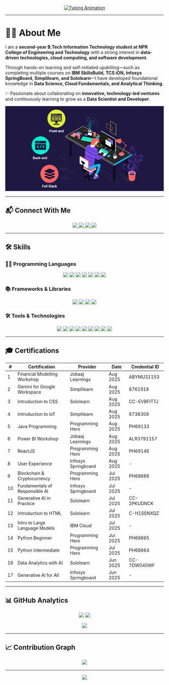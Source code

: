 <!-- Typing SVG Animated Header -->
<p align="center">
  <a href="https://git.io/typing-svg">
    <img src="https://readme-typing-svg.demolab.com?font=Fira+Code&size=26&duration=3000&pause=1000&color=00C4FF&center=true&vCenter=true&width=800&lines=Aspiring+Data+Scientist;Frontend+Developer;Student+Ambassador" alt="Typing Animation" />
  </a>
</p>

---

# 👨‍🎓 About Me  

I am a **second-year B.Tech Information Technology student at NPR College of Engineering and Technology** with a strong interest in **data-driven technologies, cloud computing, and software development**.  

Through hands-on learning and self-initiated upskilling—such as completing multiple courses on **IBM SkillsBuild, TCS iON, Infosys SpringBoard, Simplilearn, and Sololearn**—I have developed foundational knowledge in **Data Science, Cloud Fundamentals, and Analytical Thinking**.  

✨ Passionate about collaborating on **innovative, technology-led ventures** and continuously learning to grow as a **Data Scientist and Developer**.  

<p align="center">
  <img src="https://raw.githubusercontent.com/R041T/R041T/main/fullstack.gif" width="600px" />
</p>

---

## 📬 Connect With Me  

<p align="center">
  <a href="mailto:aravindan.yourmail@gmail.com">
    <img src="https://img.shields.io/badge/Gmail-D14836?style=for-the-badge&logo=gmail&logoColor=white" />
  </a>
  <a href="https://www.linkedin.com/in/aravindan-singaram-03366b371">
    <img src="https://img.shields.io/badge/LinkedIn-0077B5?style=for-the-badge&logo=linkedin&logoColor=white" />
  </a>
  <a href="https://singaram-profile.lovable.app/">
    <img src="https://img.shields.io/badge/Portfolio-000000?style=for-the-badge&logo=vercel&logoColor=white" />
  </a>
  <a href="https://github.com/Aravindan-001">
    <img src="https://img.shields.io/badge/GitHub-181717?style=for-the-badge&logo=github&logoColor=white" />
  </a>
</p>

---

## 🛠 Skills  

### 👨‍💻 Programming Languages  
<p align="center">
  <img src="https://img.shields.io/badge/Python-3776AB?style=for-the-badge&logo=python&logoColor=white" />
  <img src="https://img.shields.io/badge/C-00599C?style=for-the-badge&logo=c&logoColor=white" />
  <img src="https://img.shields.io/badge/HTML5-E34F26?style=for-the-badge&logo=html5&logoColor=white" />
  <img src="https://img.shields.io/badge/CSS3-1572B6?style=for-the-badge&logo=css3&logoColor=white" />
  <img src="https://img.shields.io/badge/Java-007396?style=for-the-badge&logo=java&logoColor=white" />
  <img src="https://img.shields.io/badge/MySQL-4479A1?style=for-the-badge&logo=mysql&logoColor=white" />
  <img src="https://img.shields.io/badge/JavaScript-F7DF1E?style=for-the-badge&logo=javascript&logoColor=black" />
</p>

### 📚 Frameworks & Libraries  
<p align="center">
  <img src="https://img.shields.io/badge/React-61DAFB?style=for-the-badge&logo=react&logoColor=black" />
  <img src="https://img.shields.io/badge/Pandas-150458?style=for-the-badge&logo=pandas&logoColor=white" />
  <img src="https://img.shields.io/badge/Numpy-013243?style=for-the-badge&logo=numpy&logoColor=white" />
  <img src="https://img.shields.io/badge/Matplotlib-000000?style=for-the-badge&logo=plotly&logoColor=white" />
</p>

### 🛠 Tools & Technologies  
<p align="center">
  <img src="https://img.shields.io/badge/Git-F05032?style=for-the-badge&logo=git&logoColor=white" />
  <img src="https://img.shields.io/badge/GitHub-181717?style=for-the-badge&logo=github&logoColor=white" />
  <img src="https://img.shields.io/badge/VS%20Code-007ACC?style=for-the-badge&logo=visual-studio-code&logoColor=white" />
  <img src="https://img.shields.io/badge/Vercel-000000?style=for-the-badge&logo=vercel&logoColor=white" />
  <img src="https://img.shields.io/badge/Power%20BI-F2C811?style=for-the-badge&logo=power-bi&logoColor=black" />
  <img src="https://img.shields.io/badge/Tableau-E97627?style=for-the-badge&logo=tableau&logoColor=white" />
  <img src="https://img.shields.io/badge/Julias-9558B2?style=for-the-badge&logo=julia&logoColor=white" />
  <img src="https://img.shields.io/badge/Notion-000000?style=for-the-badge&logo=notion&logoColor=white" />
  <img src="https://img.shields.io/badge/Gemini-4285F4?style=for-the-badge&logo=google&logoColor=white" />
</p>

---

## 🎓 Certifications  

| # | Certification | Provider | Date | Credential ID |
|---|---------------|----------|------|---------------|
| 1 | Financial Modelling Workshop | Jobaaj Learnings | Aug 2025 | ABYMU31153 |
| 2 | Gemini for Google Workspace | Simplilearn | Aug 2025 | 8761918 |
| 3 | Introduction to CSS | Sololearn | Aug 2025 | CC-EVBFITTJ |
| 4 | Introduction to IoT | Simplilearn | Aug 2025 | 8738309 |
| 5 | Java Programming | Programming Hero | Aug 2025 | PH69133 |
| 6 | Power BI Workshop | Jobaaj Learnings | Aug 2025 | ALR3791157 |
| 7 | ReactJS | Programming Hero | Aug 2025 | PH69146 |
| 8 | User Experience | Infosys Springboard | Aug 2025 | - |
| 9 | Blockchain & Cryptocurrency | Programming Hero | Jul 2025 | PH68666 |
| 10 | Fundamentals of Responsible AI | Infosys Springboard | Jul 2025 | - |
| 11 | Generative AI in Practice | Sololearn | Jul 2025 | CC-2PKUDNCK |
| 12 | Introduction to HTML | Sololearn | Jul 2025 | C-H1SSNXQZ |
| 13 | Intro to Large Language Models | IBM Cloud | Jul 2025 | - |
| 14 | Python Beginner | Programming Hero | Jul 2025 | PH68665 |
| 15 | Python Intermediate | Programming Hero | Jul 2025 | PH68664 |
| 16 | Data Analytics with AI | Sololearn | Jun 2025 | CC-7DW040WF |
| 17 | Generative AI for All | Infosys Springboard | Jun 2025 | - |

---

## 📊 GitHub Analytics  

<p align="center">
  <img src="https://github-readme-stats.vercel.app/api?username=Aravindan-001&show_icons=true&theme=tokyonight" height="160"/>
  <img src="https://github-readme-stats.vercel.app/api/top-langs/?username=Aravindan-001&layout=compact&theme=tokyonight" height="160"/>
</p>

<p align="center">
  <img src="https://github-readme-streak-stats.herokuapp.com/?user=Aravindan-001&theme=tokyonight" height="160"/>
</p>

---

## 📈 Contribution Graph  

<p align="center">
  <img src="https://github-readme-activity-graph.vercel.app/graph?username=Aravindan-001&theme=react-dark&hide_border=true&area=true" />
</p>

---

<p align="center">
  <img src="https://komarev.com/ghpvc/?username=Aravindan-001&label=Profile+Views&color=blue&style=flat-square" />
</p>
